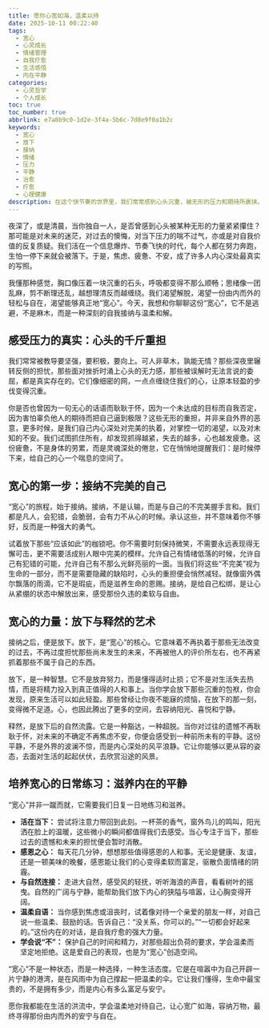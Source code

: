 ```yaml
---
title: 愿你心宽如海，温柔以待
date: 2025-10-11 00:22:40
tags:
  - 宽心
  - 心灵成长
  - 情绪管理
  - 自我疗愈
  - 生活感悟
  - 内在平静
categories:
  - 心灵哲学
  - 个人成长
toc: true
toc_number: true
abbrlink: e7a8b9c0-1d2e-3f4a-5b6c-7d8e9f0a1b2c
keywords:
  - 宽心
  - 放下
  - 接纳
  - 情绪
  - 压力
  - 平静
  - 治愈
  - 疗愈
  - 心理健康
description: 在这个快节奏的世界里，我们常常感到心头沉重，被无形的压力和期待所裹挟。这篇文章，是一封写给每一个在喧嚣中寻找宁静的你。它不讲故事，只愿用最真挚的文字，触碰你内心深处那些柔软与挣扎，引导你一步步走向“宽心”的境界，学会温柔地接纳自己，从容地面对生活，最终寻得一份由内而外的安宁与释然。
---
```


夜深了，或是清晨，当你独自一人，是否曾感到心头被某种无形的力量紧紧攥住？那可能是对未来的迷茫，对过去的懊悔，对当下压力的喘不过气，亦或是对自我价值的反复质疑。我们活在一个信息爆炸、节奏飞快的时代，每个人都在努力奔跑，生怕一停下来就会被落下。于是，焦虑、疲惫、不安，成了许多人内心深处最真实的写照。

我懂那种感觉，胸口像压着一块沉重的石头，呼吸都变得不那么顺畅；思绪像一团乱麻，剪不断理还乱，越想理清反而越缠绕。我们渴望解脱，渴望一份由内而外的轻松与自在，渴望能够真正地“宽心”。今天，我想和你聊聊这份“宽心”，它不是逃避，不是麻木，而是一种深刻的自我接纳与温柔和解。

## 感受压力的真实：心头的千斤重担

我们常常被教导要坚强，要积极，要向上。可人非草木，孰能无情？那些深夜里辗转反侧的担忧，那些面对挫折时涌上心头的无力感，那些被误解时无法言说的委屈，都是真实存在的。它们像细密的网，一点点缠绕住我们的心，让原本轻盈的步伐变得沉重。

你是否也曾因为一句无心的话语而耿耿于怀，因为一个未达成的目标而自我否定，因为害怕辜负他人的期待而把自己逼到极限？这些无形的重担，并非来自外界的恶意，更多时候，是我们自己内心深处对完美的执着，对掌控一切的渴望，以及对未知的不安。我们试图抓住所有，却发现抓得越紧，失去的越多，心也越发疲惫。这份疲惫，不是身体的劳累，而是灵魂深处的倦怠，它在悄悄地提醒我们：是时候停下来，给自己的心一个喘息的空间了。

## 宽心的第一步：接纳不完美的自己

“宽心”的旅程，始于接纳。接纳，不是认输，而是与自己的不完美握手言和。我们都是凡人，会犯错，会脆弱，会有力不从心的时候。承认这些，并不意味着你不够好，反而是一种强大的勇气。

试着放下那些“应该如此”的枷锁吧。你不需要时刻保持微笑，不需要永远表现得无懈可击，更不需要活成别人眼中完美的模样。允许自己有情绪低落的时候，允许自己有犯错的可能，允许自己有不那么光鲜亮丽的一面。当我们将这些“不完美”视为生命的一部分，而不是需要隐藏的缺陷时，心头的重担便会悄然减轻。就像窗外偶尔飘落的雨滴，它不是瑕疵，而是滋养生命的恩赐。接纳，是给自己松绑，是让心从紧绷的状态中解放出来，感受那份久违的柔软与自由。

## 宽心的力量：放下与释然的艺术

接纳之后，便是放下。放下，是“宽心”的核心。它意味着不再执着于那些无法改变的过去，不再过度担忧那些尚未发生的未来，不再被他人的评价所左右，也不再紧抓着那些不属于自己的东西。

放下，是一种智慧。它不是放弃努力，而是懂得适时止损；它不是对生活失去热情，而是将精力投入到真正值得的人和事上。当你学会放下那些沉重的包袱，你会发现，原来生活可以如此轻盈。那些曾经让你夜不能寐的烦恼，在放下的那一刻，变得微不足道。心，也因此腾出了更多的空间，去容纳阳光、喜悦和宁静。

释然，是放下后的自然流露。它是一种豁达，一种超脱。当你对过往的遗憾不再耿耿于怀，对未来的不确定不再焦虑不安，你便会感受到一种前所未有的平静。这份平静，不是外界的波澜不惊，而是内心深处的风平浪静。它让你能够以更从容的姿态，去面对生活的起起伏伏，去欣赏沿途的风景。

## 培养宽心的日常练习：滋养内在的平静

“宽心”并非一蹴而就，它需要我们日复一日地练习和滋养。

*   **活在当下：** 尝试将注意力带回到此刻。一杯茶的香气，窗外鸟儿的鸣叫，阳光洒在脸上的温暖，这些微小的瞬间都值得我们去感受。当心专注于当下，那些过去的遗憾和未来的担忧便会暂时消散。
*   **感恩之心：** 每天花几分钟，想想那些值得感恩的人和事。无论是健康、友谊，还是一顿美味的晚餐，感恩能让我们的心变得柔软而富足，驱散负面情绪的阴霾。
*   **与自然连接：** 走进大自然，感受风的轻抚，听听海浪的声音，看看树叶的摇曳。自然的广阔与宁静，能帮助我们放下内心的狭隘与喧嚣，让心胸变得开阔。
*   **温柔自语：** 当你感到焦虑或沮丧时，试着像对待一个亲爱的朋友一样，对自己说一些温柔、鼓励的话。告诉自己：“没关系，你可以的。”“一切都会好起来的。”这份内在的对话，是自我疗愈的强大力量。
*   **学会说“不”：** 保护自己的时间和精力，对那些超出负荷的要求，学会温柔而坚定地拒绝。这是爱自己的表现，也是为“宽心”创造空间。

“宽心”不是一种状态，而是一种选择，一种生活态度。它是在喧嚣中为自己开辟一片宁静的港湾，是在风雨中为自己撑起一把温柔的伞。它让我们懂得，生命中最宝贵的，不是拥有多少，而是内心有多么富足与安宁。

愿你我都能在生活的洪流中，学会温柔地对待自己，让心宽广如海，容纳万物，最终寻得那份由内而外的安宁与自在。